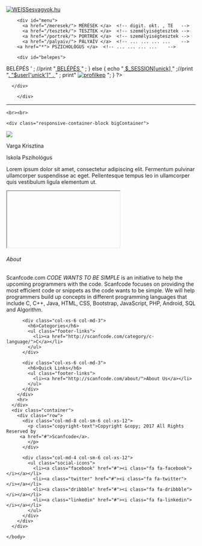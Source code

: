 <!DOCTYPE html>

<html>
    <head>
        <meta charset="utf-8">
        <meta http-equiv="X-UA-Compatible" content="IE=edge">
        <title>Pszihológus</title>
        <meta name="description" content="Weiss pszihologus">
        <meta name="viewport" content="width=device-width, initial-scale=1">
        <link rel="stylesheet" href="pszihologus.css">
    </head>
    <body>
      <div id="fejlec">
        <a href="index.php" id="cimerkep" title="WEISSesvagyok.hu - főoldal">
	      <img src="images/logo.png" alt="WEISSesvagyok.hu">
	      </a>

	    <div id="menu">
	      <a href="/meresek/"> MÉRÉSEK </a>  <!-- digit. okt. , TE   -->
	      <a href="/tesztek/"> TESZTEK </a>  <!-- személyiségtesztek -->
	      <a href="/portrek/"> PORTRÉK </a>  <!-- személyiségtesztek -->
	      <a href="/palyaiv/"> PÁLYAÍV </a>  <!-- ... ... ... ...    -->
        <a href="*"> PSZICHOLÓGUS </a>  <!-- ... ... ... ...    -->
          
        <div id="belepes">
            
          

<?php 

              
            
            

  if(!isset($_SESSION['uid']))
  {
    print '<a href="belepes"> BELÉPÉS </a>' ; //print "<a href='belepes'> BELÉPÉS </a>" ;
  }
  else
  {
    echo "<a href='profil'> $_SESSION[unick] </a>" ;//print "<a href='index.php'>. "$user['unick']" . </a>" ;
          
                
  print"
  <a href='javascript:' onclick='kisablak.location.href=\"http://localhost/zz/wvp/logout.php\"'><img src='images/logout.png' class='kilepesgomb' alt='profilkep'></a>          
  ";
  }

                    
                    


            
?>
            
      </div>

	    </div>

<hr style="clear:both; margin:0;" size="1">
    </div>

    <br><br>

    <div class="responsive-container-block bigContainer">
  <div class="responsive-container-block Container">
  <img class="mainImg" src="https://cdn.nwmgroups.hu/s/img/i/1712/20171221gaspar-laci-kedvenc-unnepe-a.jpg">
    <div class="allText aboveText">
      <p class="text-blk headingText">
        Varga Krisztina
      </p>
      <p class="text-blk subHeadingText">
        Iskola Pszihológus
      </p>
      <p class="text-blk description">
        Lorem ipsum dolor sit amet, consectetur adipiscing elit. Fermentum pulvinar ullamcorper suspendisse ac eget. Pellentesque tempus leo in ullamcorper quis vestibulum ligula elementum ut.
      </p>
    </div>
  </div>
    </div>


   
<iframe name='kisablak' id="kisablak"></iframe>
 
<!-- Site footer -->
<footer class="site-footer">
      <div class="container">
        <div class="row">
          <div class="col-sm-12 col-md-6">
            <h6>About</h6>
            <p class="text-justify">Scanfcode.com <i>CODE WANTS TO BE SIMPLE </i> is an initiative  to help the upcoming programmers with the code. Scanfcode focuses on providing the most efficient code or snippets as the code wants to be simple. We will help programmers build up concepts in different programming languages that include C, C++, Java, HTML, CSS, Bootstrap, JavaScript, PHP, Android, SQL and Algorithm.</p>
          </div>

          <div class="col-xs-6 col-md-3">
            <h6>Categories</h6>
            <ul class="footer-links">
              <li><a href="http://scanfcode.com/category/c-language/">C</a></li>
            </ul>
          </div>

          <div class="col-xs-6 col-md-3">
            <h6>Quick Links</h6>
            <ul class="footer-links">
              <li><a href="http://scanfcode.com/about/">About Us</a></li>
            </ul>
          </div>
        </div>
        <hr>
      </div>
      <div class="container">
        <div class="row">
          <div class="col-md-8 col-sm-6 col-xs-12">
            <p class="copyright-text">Copyright &copy; 2017 All Rights Reserved by 
         <a href="#">Scanfcode</a>.
            </p>
          </div>

          <div class="col-md-4 col-sm-6 col-xs-12">
            <ul class="social-icons">
              <li><a class="facebook" href="#"><i class="fa fa-facebook"></i></a></li>
              <li><a class="twitter" href="#"><i class="fa fa-twitter"></i></a></li>
              <li><a class="dribbble" href="#"><i class="fa fa-dribbble"></i></a></li>
              <li><a class="linkedin" href="#"><i class="fa fa-linkedin"></i></a></li>   
            </ul>
          </div>
        </div>
      </div>
</footer>

    </body>
</html>
